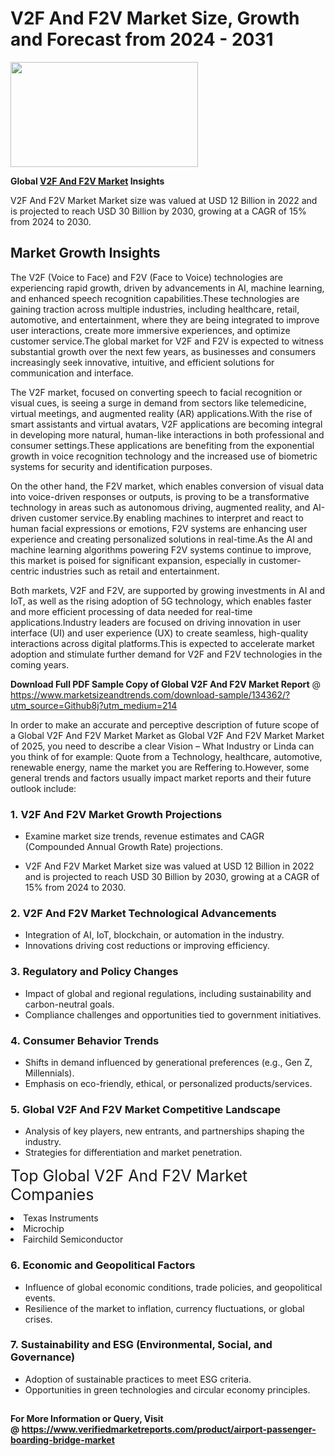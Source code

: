 <H1>V2F And F2V Market Size, Growth and Forecast from 2024 - 2031</H1><img class="aligncenter size-medium wp-image-584254" src="https://thirdeyenews.in/wp-content/uploads/2024/09/Global-Market-Research-300x168.jpeg" alt="" width="300" height="168" /><p><strong>Global&nbsp;<a href="https://www.marketsizeandtrends.com/download-sample/134362/?utm_source=Github8j?utm_medium=214">V2F And F2V Market</a> Insights</strong></p><p>V2F And F2V Market Market size was valued at USD 12 Billion in 2022 and is projected to reach USD 30 Billion by 2030, growing at a CAGR of 15% from 2024 to 2030.</p><p><h2>Market Growth Insights</h2> <p>The V2F (Voice to Face) and F2V (Face to Voice) technologies are experiencing rapid growth, driven by advancements in AI, machine learning, and enhanced speech recognition capabilities.These technologies are gaining traction across multiple industries, including healthcare, retail, automotive, and entertainment, where they are being integrated to improve user interactions, create more immersive experiences, and optimize customer service.The global market for V2F and F2V is expected to witness substantial growth over the next few years, as businesses and consumers increasingly seek innovative, intuitive, and efficient solutions for communication and interface.</p> <p>The V2F market, focused on converting speech to facial recognition or visual cues, is seeing a surge in demand from sectors like telemedicine, virtual meetings, and augmented reality (AR) applications.With the rise of smart assistants and virtual avatars, V2F applications are becoming integral in developing more natural, human-like interactions in both professional and consumer settings.These applications are benefiting from the exponential growth in voice recognition technology and the increased use of biometric systems for security and identification purposes.</p> <p>On the other hand, the F2V market, which enables conversion of visual data into voice-driven responses or outputs, is proving to be a transformative technology in areas such as autonomous driving, augmented reality, and AI-driven customer service.By enabling machines to interpret and react to human facial expressions or emotions, F2V systems are enhancing user experience and creating personalized solutions in real-time.As the AI and machine learning algorithms powering F2V systems continue to improve, this market is poised for significant expansion, especially in customer-centric industries such as retail and entertainment.</p> <p>Both markets, V2F and F2V, are supported by growing investments in AI and IoT, as well as the rising adoption of 5G technology, which enables faster and more efficient processing of data needed for real-time applications.Industry leaders are focused on driving innovation in user interface (UI) and user experience (UX) to create seamless, high-quality interactions across digital platforms.This is expected to accelerate market adoption and stimulate further demand for V2F and F2V technologies in the coming years.</p> <p></p><p><span class=""><strong>Download Full PDF Sample Copy of Global V2F And F2V Market Report</strong> @ <a href="https://www.marketsizeandtrends.com/download-sample/134362/?utm_source=Github8j?utm_medium=214" target="_blank">https://www.marketsizeandtrends.com/download-sample/134362/?utm_source=Github8j?utm_medium=214</a></span></p><p>In order to make an accurate and perceptive description of future scope of a Global&nbsp;V2F And F2V Market Market as Global&nbsp;V2F And F2V Market Market of 2025, you need to describe a clear Vision &ndash; What Industry or Linda can you think of for example: Quote from a Technology, healthcare, automotive, renewable energy, name the market you are Reffering to.However, some general trends and factors usually impact market reports and their future outlook include:</p><h3>1.&nbsp;<strong>V2F And F2V Market Growth Projections</strong></h3><ul><li>Examine market size trends, revenue estimates and CAGR (Compounded Annual Growth Rate) projections.</li><li><p>V2F And F2V Market Market size was valued at USD 12 Billion in 2022 and is projected to reach USD 30 Billion by 2030, growing at a CAGR of 15% from 2024 to 2030.</p></li></ul><h3>2.&nbsp;<strong>V2F And F2V Market Technological Advancements</strong></h3><ul><li>Integration of AI, IoT, blockchain, or automation in the industry.</li><li>Innovations driving cost reductions or improving efficiency.</li></ul><h3>3.&nbsp;<strong>Regulatory and Policy Changes</strong></h3><ul><li>Impact of global and regional regulations, including sustainability and carbon-neutral goals.</li><li>Compliance challenges and opportunities tied to government initiatives.</li></ul><h3>4.&nbsp;<strong>Consumer Behavior Trends</strong></h3><ul><li>Shifts in demand influenced by generational preferences (e.g., Gen Z, Millennials).</li><li>Emphasis on eco-friendly, ethical, or personalized products/services.</li></ul><h3>5.&nbsp;<strong>Global V2F And F2V Market Competitive Landscape</strong></h3><ul><li>Analysis of key players, new entrants, and partnerships shaping the industry.</li><li>Strategies for differentiation and market penetration.</li></ul><p data-pm-slice="1 1 []"><span style="color: inherit; font-family: inherit; font-size: 25px;">Top Global V2F And F2V Market Companies</span></p><div class="" data-test-id=""><p><li>Texas Instruments</li><li> Microchip</li><li> Fairchild Semiconductor</li></p></div><h3>6.&nbsp;<strong>Economic and Geopolitical Factors</strong></h3><ul><li>Influence of global economic conditions, trade policies, and geopolitical events.</li><li>Resilience of the market to inflation, currency fluctuations, or global crises.</li></ul><h3>7.&nbsp;<strong>Sustainability and ESG (Environmental, Social, and Governance)</strong></h3><ul><li>Adoption of sustainable practices to meet ESG criteria.</li><li>Opportunities in green technologies and circular economy principles.</li></ul><h2><strong style="font-size: 14px;">For More Information or Query, Visit @&nbsp;</strong><a style="background-color: #ffffff; font-size: 14px;" href="https://www.marketsizeandtrends.com/report/v2f-and-f2v-market/" target="_blank">https://www.verifiedmarketreports.com/product/airport-passenger-boarding-bridge-market</a></h2>